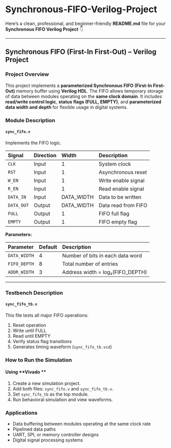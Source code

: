# Synchronous-FIFO-Verilog-Project

Here’s a clean, professional, and beginner-friendly **README.md** file for your **Synchronous FIFO Verilog Project** 👇

---

##  Synchronous FIFO (First-In First-Out) – Verilog Project

###  **Project Overview**

This project implements a **parameterized Synchronous FIFO (First-In First-Out)** memory buffer using **Verilog HDL**.
The FIFO allows temporary storage of data between modules operating on the **same clock domain**.
It includes **read/write control logic**, **status flags (FULL, EMPTY)**, and **parameterized data width and depth** for flexible usage in digital systems.

### **Module Description**

#### `sync_fifo.v`

Implements the FIFO logic.

| Signal     | Direction | Width      | Description         |
| :--------- | :-------- | :--------- | :------------------ |
| `CLK`      | Input     | 1          | System clock        |
| `RST`      | Input     | 1          | Asynchronous reset  |
| `W_EN`     | Input     | 1          | Write enable signal |
| `R_EN`     | Input     | 1          | Read enable signal  |
| `DATA_IN`  | Input     | DATA_WIDTH | Data to be written  |
| `DATA_OUT` | Output    | DATA_WIDTH | Data read from FIFO |
| `FULL`     | Output    | 1          | FIFO full flag      |
| `EMPTY`    | Output    | 1          | FIFO empty flag     |

**Parameters:**

| Parameter    | Default | Description                      |
| :----------- | :------ | :------------------------------- |
| `DATA_WIDTH` | 4       | Number of bits in each data word |
| `FIFO_DEPTH` | 8       | Total number of entries          |
| `ADDR_WIDTH` | 3       | Address width = log₂(FIFO_DEPTH) |

---

###  **Testbench Description**

#### `sync_fifo_tb.v`

This file tests all major FIFO operations:

1. Reset operation
2. Write until FULL
3. Read until EMPTY
4. Verify status flag transitions
5. Generates timing waveform (`sync_fifo_tb.vcd`)



### **How to Run the Simulation**
####  Using **Vivado **

1. Create a new simulation project.
2. Add both files: `sync_fifo.v` and `sync_fifo_tb.v`.
3. Set `sync_fifo_tb` as the top module.
4. Run behavioral simulation and view waveforms.



### **Applications**

* Data buffering between modules operating at the same clock rate
* Pipelined data paths
* UART, SPI, or memory controller designs
* Digital signal processing systems

